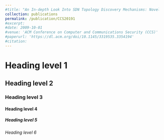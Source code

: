```yaml
---
#title: "An In-depth Look Into SDN Topology Discovery Mechanisms: Novel Attacks and Practical Countermeasures"
collection: publications
permalink: /publication/CCS20191
#excerpt:
#date: 2009-10-01
#venue: 'ACM Conference on Computer and Communications Security (CCS)'
#paperurl: 'https://dl.acm.org/doi/10.1145/3319535.3354194'
#citation:
---
```


# Heading level 1
## Heading level 2
### Heading level 3
#### Heading level 4
##### Heading level 5
###### Heading level 6
